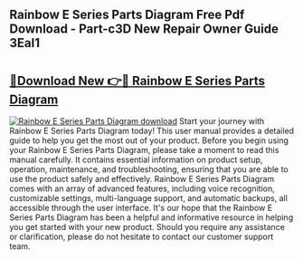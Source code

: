 ## Rainbow E Series Parts Diagram Free Pdf Download - Part-c3D New Repair Owner Guide 3EaI1

# <h2><a href="http://dfrl9zy.blite.top/?on=Rainbow+E+Series+Parts+Diagram">🔗Download New 👉🔴 Rainbow E Series Parts Diagram</a></h2>

[![Rainbow E Series Parts Diagram download](https://i.imgur.com/lujVjoI.png)](http://dfrl9zy.blite.top/?on=Rainbow+E+Series+Parts+Diagram)
Start your journey with Rainbow E Series Parts Diagram today! This user manual provides a detailed guide to help you get the most out of your product. Before you begin using your Rainbow E Series Parts Diagram, please take a moment to read this manual carefully. It contains essential information on product setup, operation, maintenance, and troubleshooting, ensuring that you are able to use the product safely and effectively. Rainbow E Series Parts Diagram comes with an array of advanced features, including voice recognition, customizable settings, multi-language support, and automatic backups, all accessible through the user interface. It's our hope that the Rainbow E Series Parts Diagram has been a helpful and informative resource in helping you get started with your new product. Should you require any assistance or clarification, please do not hesitate to contact our customer support team.
